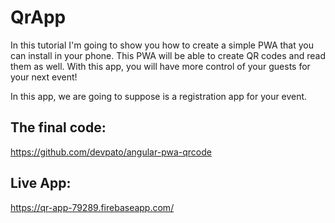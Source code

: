 # QrApp

In this tutorial I'm going to show you how to create a simple PWA that you can install in your phone. This PWA will be able to create QR codes and read them as well. With this app, you will have more control of your guests for your next event! 


In this app, we are going to suppose is a registration app for your event.

## The final code:
https://github.com/devpato/angular-pwa-qrcode

## Live App:
https://qr-app-79289.firebaseapp.com/
